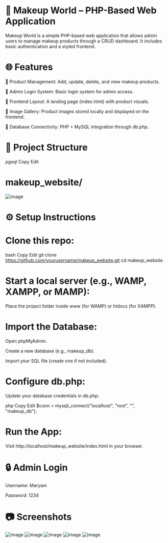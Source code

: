 # 💄 Makeup World – PHP-Based Web Application
Makeup World is a simple PHP-based web application that allows admin users to manage makeup products through a CRUD dashboard. It includes basic authentication and a styled frontend.

# 🌐 Features
🛒 Product Management: Add, update, delete, and view makeup products.

🔐 Admin Login System: Basic login system for admin access.

🎨 Frontend Layout: A landing page (index.html) with product visuals.

📸 Image Gallery: Product images stored locally and displayed on the frontend.

💾 Database Connectivity: PHP + MySQL integration through db.php.

# 📁 Project Structure
pgsql
Copy
Edit
# makeup_website/
![image](https://github.com/user-attachments/assets/4e52722a-63d3-4e84-8261-72fee71052cf)

# ⚙️ Setup Instructions
# Clone this repo:

bash
Copy
Edit
git clone https://github.com/yourusername/makeup_website.git
cd makeup_website
# Start a local server (e.g., WAMP, XAMPP, or MAMP):

Place the project folder inside www (for WAMP) or htdocs (for XAMPP).

# Import the Database:

Open phpMyAdmin.

Create a new database (e.g., makeup_db).

Import your SQL file (create one if not included).

# Configure db.php:
Update your database credentials in db.php:

php
Copy
Edit
$conn = mysqli_connect("localhost", "root", "", "makeup_db");
# Run the App:

Visit http://localhost/makeup_website/index.html in your browser.

# 🔒 Admin Login
Username: Maryam

Password: 1234
# 📷 Screenshots
![image](https://github.com/user-attachments/assets/187540c5-5c9c-41fa-ba98-c6bfa553cd8e)
![image](https://github.com/user-attachments/assets/ad99a6e6-5284-4735-bcdf-747a8bcc0549)
![image](https://github.com/user-attachments/assets/fc74f085-4dcf-476f-8565-137d2052840e)
![image](https://github.com/user-attachments/assets/c028a56e-d2d3-40e6-83aa-c8ac436bdb88)
![image](https://github.com/user-attachments/assets/81ae462c-9f51-43bf-ac7e-2402a2565269)

